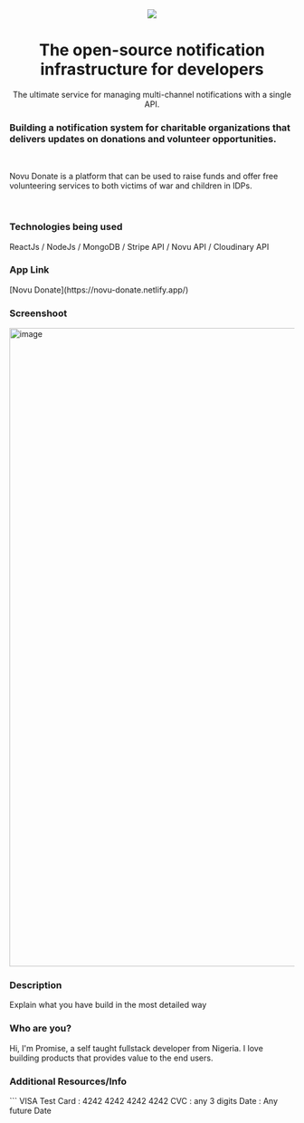 <div align="center">
    <a href="https://connect.novu.co" target="_blank"><img src="https://user-images.githubusercontent.com/100117126/235352632-e3e22d9e-2c8b-43d3-a297-dd8fbd90fc56.png" /></a>
</div>

<h1 align="center">The open-source notification infrastructure for developers</h1>

<div align="center">
The ultimate service for managing multi-channel notifications with a single API.
</div>

<h3>Building a notification system for charitable organizations that delivers updates on donations and volunteer opportunities.</h3>
<br/>
<p>Novu Donate is a platform that can be used to raise funds and offer free volunteering services to both victims of war and children in IDPs.</p>
<br/>
<h3>Technologies being used</h3>
<p>ReactJs / NodeJs / MongoDB / Stripe API / Novu API / Cloudinary API</p>

<h3>App Link</h3>
<p>[Novu Donate](https://novu-donate.netlify.app/)</p>

<h3>Screenshoot</h3>
<img width="1128" alt="image" src="https://res.cloudinary.com/promiselxg/image/upload/v1684873369/banking/Novu_Donate_pxtxfv.png">

<h3>Description</h3>
<p>Explain what you have build in the most detailed way</p>

<h3>Who are you?</h3>
<p>Hi, I'm Promise, a self taught fullstack developer from Nigeria. I love building products that provides value to the end users.</p>

<h3>Additional Resources/Info</h3>
```
VISA Test Card : 4242 4242 4242 4242 
CVC : any 3 digits
Date : Any future Date

```

```
